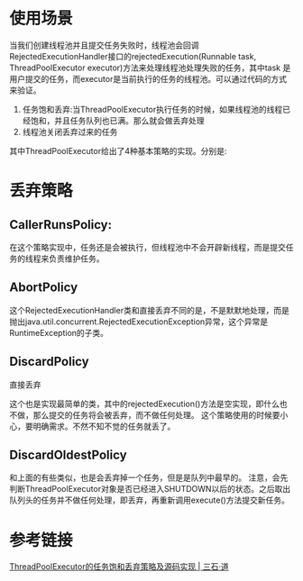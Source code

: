 # 使用场景
当我们创建线程池并且提交任务失败时，线程池会回调RejectedExecutionHandler接口的rejectedExecution(Runnable task, ThreadPoolExecutor executor)方法来处理线程池处理失败的任务，其中task 是用户提交的任务，而executor是当前执行的任务的线程池。可以通过代码的方式来验证。


1. 任务饱和丢弃:当ThreadPoolExecutor执行任务的时候，如果线程池的线程已经饱和，并且任务队列也已满。那么就会做丢弃处理
2. 线程池关闭丢弃过来的任务


其中ThreadPoolExecutor给出了4种基本策略的实现。分别是:

# 丢弃策略
## CallerRunsPolicy:
在这个策略实现中，任务还是会被执行，但线程池中不会开辟新线程，而是提交任务的线程来负责维护任务。

## AbortPolicy
这个RejectedExecutionHandler类和直接丢弃不同的是，不是默默地处理，而是抛出java.util.concurrent.RejectedExecutionException异常，这个异常是RuntimeException的子类。


## DiscardPolicy
直接丢弃

这个也是实现最简单的类，其中的rejectedExecution()方法是空实现，即什么也不做，那么提交的任务将会被丢弃，而不做任何处理。
这个策略使用的时候要小心，要明确需求。不然不知不觉的任务就丢了。


## DiscardOldestPolicy
和上面的有些类似，也是会丢弃掉一个任务，但是是队列中最早的。
注意，会先判断ThreadPoolExecutor对象是否已经进入SHUTDOWN以后的状态。之后取出队列头的任务并不做任何处理，即丢弃，再重新调用execute()方法提交新任务。


# 参考链接
[ThreadPoolExecutor的任务饱和丢弃策略及源码实现 | 三石·道](http://www.molotang.com/articles/553.html)